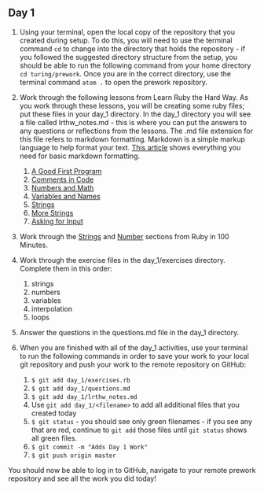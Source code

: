 ## Day 1

1. Using your terminal, open the local copy of the repository that you created during setup.  To do this, you will need to use the terminal command `cd` to change into the directory that holds the repository - if you followed the suggested directory structure from the setup, you should be able to run the following command from your home directory `cd turing/prework`. Once you are in the correct directory, use the terminal command `atom .` to open the prework repository.

1. Work through the following lessons from Learn Ruby the Hard Way.  As you work through these lessons, you will be creating some ruby files; put these files in your day_1 directory.  In the day_1 directory you will see a file called lrthw_notes.md - this is where you can put the answers to any questions or reflections from the lessons. The .md file extension for this file refers to markdown formatting. Markdown is a simple markup language to help format your text. [This article](https://github.com/adam-p/markdown-here/wiki/Markdown-Cheatsheet) shows everything you need for basic markdown formatting.

    1. [A Good First Program](https://learnrubythehardway.org/book/ex1.html)  
    1. [Comments in Code](https://learnrubythehardway.org/book/ex2.html)  
    1. [Numbers and Math](https://learnrubythehardway.org/book/ex3.html)  
    1. [Variables and Names](https://learnrubythehardway.org/book/ex4.html)  
    1. [Strings](https://learnrubythehardway.org/book/ex5.html)  
    1. [More Strings](https://learnrubythehardway.org/book/ex6.html)  
    1. [Asking for Input](https://learnrubythehardway.org/book/ex11.html)  

1. Work through the [Strings](http://tutorials.jumpstartlab.com/projects/ruby_in_100_minutes.html#3.-strings) and [Number](http://tutorials.jumpstartlab.com/projects/ruby_in_100_minutes.html#5.-numbers) sections from Ruby in 100 Minutes.

1. Work through the exercise files in the day_1/exercises directory.  Complete them in this order:  
    1. strings
    1. numbers
    1. variables
    1. interpolation
    1. loops

1. Answer the questions in the questions.md file in the day_1 directory.

1. When you are finished with all of the day_1 activities, use your terminal to run the following commands in order to save your work to your local git repository and push your work to the remote repository on GitHub:

    1. `$ git add day_1/exercises.rb`
    1. `$ git add day_1/questions.md`
    1. `$ git add day_1/lrthw_notes.md`
    1. Use `git add day_1/<filename>` to add all additional files that you created today
    1. `$ git status` - you should see only green filenames - if you see any that are red, continue to `git add` those files until `git status` shows all green files.
    1. `$ git commit -m "Adds Day 1 Work"`
    1. `$ git push origin master`

You should now be able to log in to GitHub, navigate to your remote prework repository and see all the work you did today!
